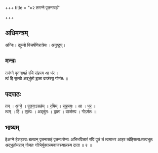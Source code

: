 +++
title = "०२ तमग्ने पृतनाषहं"

+++
## अधिमन्त्रम्
अग्निः। द्युम्नो विचर्षणिरात्रेयः। अनुष्टुप्।

## मन्त्रः
तम॑ग्ने पृतना॒षहं॑ र॒यिं स॑हस्व॒ आ भ॑र ।  
त्वं हि स॒त्यो अद्भु॑तो दा॒ता वाज॑स्य॒ गोम॑तः ॥

## पदपाठः
तम् । अ॒ग्ने॒ । पृ॒त॒ना॒ऽसह॑म् । र॒यिम् । स॒ह॒स्वः॒ । आ । भ॒र॒ ।  
त्वम् । हि । स॒त्यः । अद्भु॑तः । दा॒ता । वाज॑स्य । गोऽम॑तः ॥

## भाष्यम्
हेअग्ने हेसहस्वः बलवन् पृतनासहं पृतनाःसेनाः अभिभवितारं रयिं पुत्रं तं त्वमाभर आहर त्वंहिसत्यःसत्यभूतः अद्भुतोमहान् गोमतः गोभिर्युक्तस्यवाजस्यान्नस्य दाता ॥ २ ॥